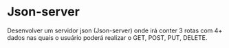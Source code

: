 # Json-server

Desenvolver um servidor json (Json-server) onde irá conter 3 rotas com 4+ dados nas quais o usuário poderá realizar o GET, POST, PUT, DELETE.
